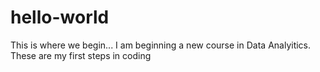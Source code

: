 # hello-world
This is where we begin...
I am beginning a new course in Data Analyitics. These are my first steps in coding

